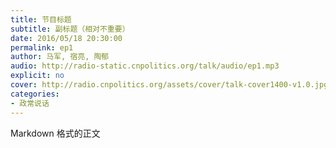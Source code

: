 ```yaml
---
title: 节目标题
subtitle: 副标题（相对不重要）
date: 2016/05/18 20:30:00
permalink: ep1
author: 马军, 宿亮, 陶郁
audio: http://radio-static.cnpolitics.org/talk/audio/ep1.mp3
explicit: no
cover: http://radio.cnpolitics.org/assets/cover/talk-cover1400-v1.0.jpg
categories:
- 政常说话
---
```


Markdown 格式的正文
